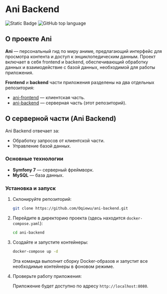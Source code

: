 # Ani Backend

<!-- Блок информации о репозитории в бейджах -->
![Static Badge](https://img.shields.io/badge/Oqiewu-Ani-backend)
![GitHub top language](https://img.shields.io/github/languages/top/Oqiewu/ani-backend)

## О проекте Ani

**Ani** — персональный гид по миру аниме, предлагающий интерфейс для просмотра контента и доступ к энциклопедическим данным. Проект включает в себя frontend и backend, обеспечивающий обработку данных и взаимодействие с базой данных, необходимой для работы приложения.

**Frontend** и **backend** части приложения разделены на два отдельных репозитория:
- [ani-frontend](https://github.com/Oqiewu/ani-frontend) — клиентская часть.
- [ani-backend](https://github.com/Oqiewu/ani-backend) — серверная часть (этот репозиторий).

## О серверной части (Ani Backend)

Ani Backend отвечает за:
- Обработку запросов от клиентской части.
- Управление базой данных.

### Основные технологии

- **Symfony 7** — серверный фреймворк.
- **MySQL** — база данных.

### Установка и запуск


1. Склонируйте репозиторий:
   ```bash
   git clone https://github.com/Oqiewu/ani-backend.git
   ```

2. Перейдите в директорию проекта (здесь находится `docker-compose.yaml`):
   ```bash
   cd ani-backend
   ```
3. Создайте и запустите контейнеры:
   ```bash
   docker-compose up -d
   ```
   Эта команда выполнит сборку Docker-образов и запустит все необходимые контейнеры в фоновом режиме.

4. Проверьте работу приложения:
   
   Приложение будет доступно по адресу `http://localhost:8080`.

